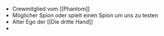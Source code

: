 
- Crewmitglied vom [[Phantom]]
- Möglicher Spion oder spielt einen Spion um uns zu testen
- Alter Ego der [[Die dritte Hand]]
- 